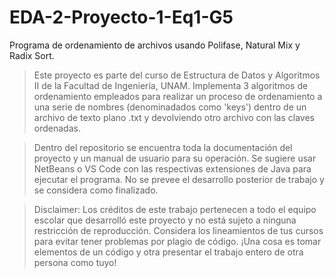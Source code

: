 # EDA-2-Proyecto-1-Eq1-G5
Programa de ordenamiento de archivos usando Polifase, Natural Mix y Radix Sort. 

> Este proyecto es parte del curso de Estructura de Datos y Algoritmos II de la Facultad de Ingeniería, UNAM. Implementa 3 algoritmos de ordenamiento empleados para realizar
  un proceso de ordenamiento a una serie de nombres (denominadados como 'keys') dentro de un archivo de texto plano .txt y devolviendo otro archivo con las claves ordenadas.
  
 > Dentro del repositorio se encuentra toda la documentación del proyecto y un manual de usuario para su operación. Se sugiere usar NetBeans o VS Code con las respectivas 
  extensiones de Java para ejecutar el programa. No se prevee el desarrollo posterior de trabajo y se considera como finalizado. 
  

> Disclaimer: Los créditos de este trabajo pertenecen a todo el equipo escolar que desarrolló este proyecto y no está sujeto a ninguna restricción de reproducción. Considera 
  los lineamientos de tus cursos para evitar tener problemas por plagio de código. ¡Una cosa es tomar elementos de un código y otra presentar el trabajo entero de otra persona 
  como tuyo!
